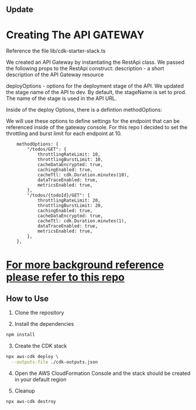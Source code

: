 ## Update

# Creating The API GATEWAY

Reference the file lib/cdk-starter-stack.ts

We created an API Gateway by instantiating the RestApi class.
We passed the following props to the RestApi construct:
description - a short description of the API Gateway resource

deployOptions - options for the deployment stage of the API. We updated the stage name of the API to dev. By default, the stageName is set to prod. The name of the stage is used in the API URL.

Inside of the deploy Options, there is a defintion methodOptions:

We will use these options to define settings for the endpoint that can be referenced inside of the gateway console.
For this repo I decided to set the throttling and burst limit for each endpoint at 10.

        methodOptions: {
            "/todos/GET": {
                throttlingRateLimit: 10,
                throttlingBurstLimit: 10,
                cacheDataEncrypted: true,
                cachingEnabled: true,
                cacheTtl: cdk.Duration.minutes(10),
                dataTraceEnabled: true,
                metricsEnabled: true,
            },
            "/todos/{todoId}/GET": {
                throttlingRateLimit: 20,
                throttlingBurstLimit: 20,
                cachingEnabled: true,
                cacheDataEncrypted: true,
                cacheTtl: cdk.Duration.minutes(1),
                dataTraceEnabled: true,
                metricsEnabled: true,
            },
        },

# [For more background reference please refer to this repo](https://github.com/bobbyhadz/aws-cdk-api-gateway-example)

## How to Use

1. Clone the repository

2. Install the dependencies

```bash
npm install
```

3. Create the CDK stack

```bash
npx aws-cdk deploy \
  --outputs-file ./cdk-outputs.json
```

4. Open the AWS CloudFormation Console and the stack should be created in your
   default region

5. Cleanup

```bash
npx aws-cdk destroy
```
